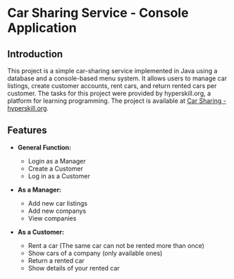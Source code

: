 # Car Sharing Service - Console Application

## Introduction

This project is a simple car-sharing service implemented in Java using a database and a console-based menu system. It allows users to manage car listings, create customer accounts, rent cars, and return rented cars per customer.
The tasks for this project were provided by hyperskill.org, a platform for learning programming. The project is available at [Car Sharing - hyperskill.org](https://hyperskill.org/projects/140).
## Features



* **General Function:**
    * Login as a Manager
    * Create a Customer
    * Log in as a Customer

* **As a Manager:**
    * Add new car listings
    * Add new companys
    * View companies

* **As a Customer:**
    * Rent a car (The same car can not be rented more than once)
    * Show cars of a company (only available ones)
    * Return a rented car
    * Show details of your rented car

